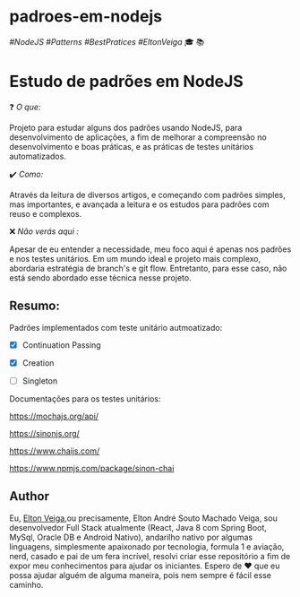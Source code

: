 # padroes-em-nodejs
*#NodeJS #Patterns #BestPratices #EltonVeiga*
:mortar_board: :books:
# Estudo de padrões em NodeJS

:question: *O que:* 

Projeto para estudar alguns dos padrões usando NodeJS, para desenvolvimento de aplicações, a fim de melhorar a compreensão no desenvolvimento e boas práticas, e as práticas de testes unitários automatizados.

:heavy_check_mark: *Como:*

Através da leitura de diversos artigos, e começando com padrões simples, mas importantes, e avançada a leitura e os estudos para padrões com reuso e complexos.

:x: *Não verás aqui :*

Apesar de eu entender a necessidade, meu foco aqui é apenas nos padrões e nos testes unitários. Em um mundo ideal e projeto mais complexo, abordaria estratégia de branch's e git flow. Entretanto, para esse caso, não está sendo abordado esse técnica nesse projeto.


## Resumo:

Padrões implementados com teste unitário autmoatizado:

- [x] Continuation Passing
- [x] Creation
- [ ] Singleton


Documentações para os testes unitários:

https://mochajs.org/api/

https://sinonjs.org/

https://www.chaijs.com/

https://www.npmjs.com/package/sinon-chai

## Author

Eu, [Elton Veiga](https://about.me/eltonveiga),ou precisamente, Elton André Souto Machado Veiga, sou desenvolvedor Full Stack atualmente (React, Java 8 com Spring Boot, MySql, Oracle DB e Android Nativo), andarilho nativo por algumas linguagens, simplesmente apaixonado por tecnologia, formula 1 e aviação, nerd, casado e pai de um fera incrível, resolvi criar esse repositório a fim de expor meu conhecimentos para ajudar os iniciantes.
Espero de :heart: que eu possa ajudar alguém de alguma maneira, pois nem sempre é fácil esse caminho.